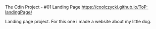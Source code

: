 The Odin Project - #01 Landing Page
https://coolczycki.github.io/ToP-landingPage/

Landing page project. For this one i made a website about my little dog. 
